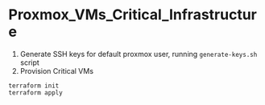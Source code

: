 # Proxmox_VMs_Critical_Infrastructure

1. Generate SSH keys for default proxmox user, running `generate-keys.sh` script
2. Provision Critical VMs 
```Shell
terraform init
terraform apply
```